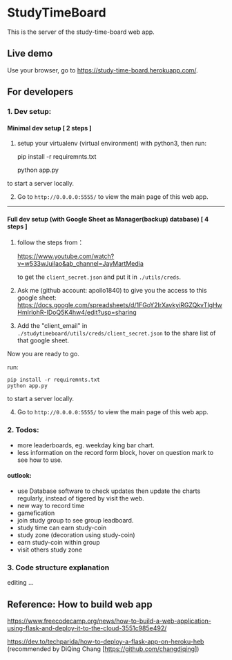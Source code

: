 # StudyTimeBoard

This is the server of the study-time-board web app.

## Live demo

Use your browser, go to https://study-time-board.herokuapp.com/.


## For developers

### 1. Dev setup:

#### Minimal dev setup [ 2 steps ]

1. setup your virtualenv (virtual environment) with python3, then run:


    pip install -r requiremnts.txt

    python app.py

to start a server locally.

2. Go to `http://0.0.0.0:5555/` to view the main page of this web app.


---
   
#### Full dev setup (with Google Sheet as Manager(backup) database) [ 4 steps ]

1. follow the steps from：

    https://www.youtube.com/watch?v=w533wJuilao&ab_channel=JayMartMedia

    to get the `client_secret.json` and put it in `./utils/creds`. 


2. Ask me (github account: apollo1840) to give you the access to this google sheet:
    https://docs.google.com/spreadsheets/d/1FGoY2IrXavkyiRGZQkvTIgHwHmIrlohR-IDoQ5K4hw4/edit?usp=sharing
    

3. Add the "client_email" in `./studytimeboard/utils/creds/client_secret.json` to the share list of that google sheet.

Now you are ready to go.

run:

    pip install -r requiremnts.txt
    python app.py
   
to start a server locally. 

4. Go to `http://0.0.0.0:5555/` to view the main page of this web app.

### 2. Todos:
- more leaderboards, eg. weekday king bar chart.
- less information on the record form block, hover on question mark to see how to use.

#### outlook:
- use Database software to check updates then update the charts regularly, instead of tigered by visit the web.
- new way to record time
- gamefication
- join study group to see group leadboard.
- study time can earn study-coin
- study zone (decoration using study-coin)
- earn study-coin within group
- visit others study zone

### 3. Code structure explanation

editing ...


## Reference: How to build web app
https://www.freecodecamp.org/news/how-to-build-a-web-application-using-flask-and-deploy-it-to-the-cloud-3551c985e492/

https://dev.to/techparida/how-to-deploy-a-flask-app-on-heroku-heb (recommended by DiQing Chang [https://github.com/changdiqing])